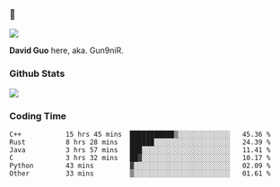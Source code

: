 ### 👋

![](https://komarev.com/ghpvc/?username=Gun9niR&label=Total+Views)

**David Guo** here, aka. Gun9niR.

### Github Stats

<img src="https://github-readme-stats.vercel.app/api?username=Gun9niR&count_private=true&show_icons=true&theme=vue-dark&hide_title=true">

### Coding Time

<!--START_SECTION:waka-->

```text
C++           15 hrs 45 mins  ███████████▒░░░░░░░░░░░░░   45.36 %
Rust          8 hrs 28 mins   ██████░░░░░░░░░░░░░░░░░░░   24.39 %
Java          3 hrs 57 mins   ███░░░░░░░░░░░░░░░░░░░░░░   11.41 %
C             3 hrs 32 mins   ██▓░░░░░░░░░░░░░░░░░░░░░░   10.17 %
Python        43 mins         ▓░░░░░░░░░░░░░░░░░░░░░░░░   02.09 %
Other         33 mins         ▒░░░░░░░░░░░░░░░░░░░░░░░░   01.61 %
```

<!--END_SECTION:waka-->
